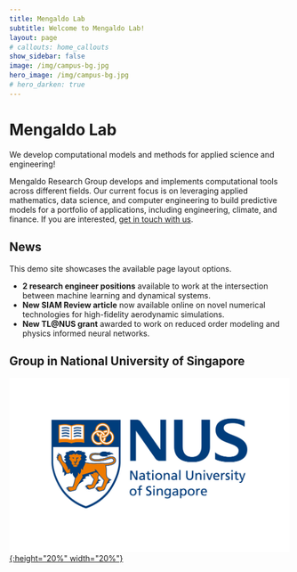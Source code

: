```yaml
---
title: Mengaldo Lab
subtitle: Welcome to Mengaldo Lab!
layout: page
# callouts: home_callouts
show_sidebar: false
image: /img/campus-bg.jpg
hero_image: /img/campus-bg.jpg
# hero_darken: true
---
```


# Mengaldo Lab

We develop computational models and methods for applied science and engineering!

Mengaldo Research Group develops and implements computational tools across different fields. Our current focus is on leveraging applied mathematics, data science, and computer engineering to build predictive models for a portfolio of applications, including engineering, climate, and finance.
If you are interested, <a href="mailto:mpegim@nus.edu.sg">get in touch with us</a>.

## News

This demo site showcases the available page layout options. 

* **2 research engineer positions** available to work at the intersection between machine learning and dynamical systems.
* **New SIAM Review article** now available online on novel numerical technologies for high-fidelity aerodynamic simulations.
* **New TL@NUS grant** awarded to work on reduced order modeling and physics informed neural networks.

## Group in National University of Singapore
[![NUS](img/NUS_logo_full-horizontal.jpg){:height="20%" width="20%"}](https://cde.nus.edu.sg)


<!-- ## Supported By JetBrains

JetBrains have kindly provided an Open Source licence to aid in the future development of Bulma Clean Theme.

[![JetBrains](img/jetbrains-variant-4.svg)](https://www.jetbrains.com/?from=bulma-clean-theme) -->
